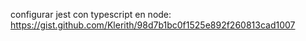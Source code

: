 configurar jest con typescript en node:
https://gist.github.com/Klerith/98d7b1bc0f1525e892f260813cad1007
